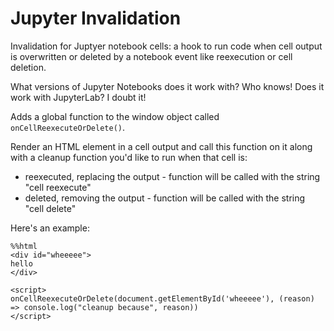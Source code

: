 # Jupyter Invalidation

Invalidation for Juptyer notebook cells: a hook to run code when cell output is overwritten or deleted by a notebook event like reexecution or cell deletion.

What versions of Jupyter Notebooks does it work with? Who knows!
Does it work with JupyterLab? I doubt it!


Adds a global function to the window object called `onCellReexecuteOrDelete()`.

Render an HTML element in a cell output and call this function on it along with a cleanup function you'd like to run when that cell is:
* reexecuted, replacing the output - function will be called with the string "cell reexecute"
* deleted, removing the output - function will be called with the string "cell delete"

Here's an example:

~~~
%%html
<div id="wheeeee">
hello
</div>

<script>
onCellReexecuteOrDelete(document.getElementById('wheeeee'), (reason) => console.log("cleanup because", reason))
</script>

~~~
